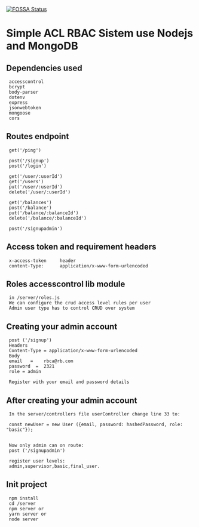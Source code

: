[![FOSSA Status](https://app.fossa.com/api/projects/git%2Bgithub.com%2FGuillerbr%2Frbac-node-acl-mongo.svg?type=small)](https://app.fossa.com/projects/git%2Bgithub.com%2FGuillerbr%2Frbac-node-acl-mongo?ref=badge_small)

# Simple ACL RBAC Sistem use Nodejs and MongoDB


## Dependencies used

     accesscontrol 
     bcrypt 
     body-parser
     dotenv 
     express 
     jsonwebtoken 
     mongoose
     cors 



## Routes endpoint

     get('/ping')  
    
     post('/signup')
     post('/login')

     get('/user/:userId')
     get('/users')
     put('/user/:userId')
     delete('/user/:userId')

     get('/balances')
     post('/balance')
     put('/balance/:balanceId')
     delete('/balance/:balanceId')

     post('/signupadmin')


    


## Access token and requirement headers

     x-access-token     header
     content-Type:      application/x-www-form-urlencoded  


## Roles accesscontrol lib module
    
     in /server/roles.js    
     We can configure the crud access level rules per user
     Admin user type has to control CRUD over system

## Creating your admin account

     post ('/signup')
     Headers
     Content-Type = application/x-www-form-urlencoded
     Body 
     email   =    rbca@rb.com
     password  =  2321
     role = admin

     Register with your email and password details

 
## After creating your admin account
    
    
     In the server/controllers file userController change line 33 to:

     const newUser = new User ({email, password: hashedPassword, role: "basic"});

     
     Now only admin can on route:
     post ('/signupadmin')

     register user levels:
     admin,supervisor,basic,final_user.

         
## Init project

     npm install 
     cd /server
     npm server or
     yarn server or
     node server
    